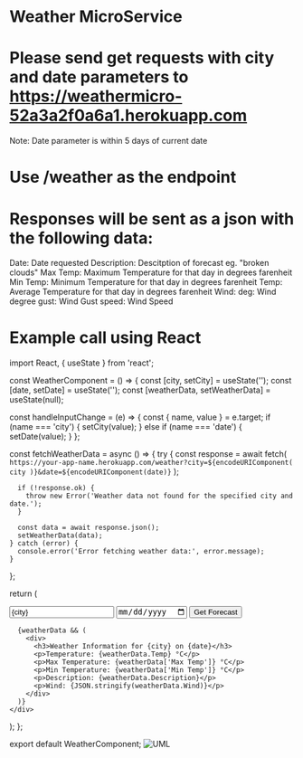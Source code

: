 # Weather MicroService
# Please send get requests with city and date parameters to https://weathermicro-52a3a2f0a6a1.herokuapp.com
  Note: Date parameter is within 5 days of current date
# Use /weather as the endpoint
# Responses will be sent as a json with the following data:   	
  Date:	Date requested
  Description:	Descitption of forecast eg. "broken clouds"
  Max Temp: Maximum Temperature for that day in degrees farenheit
  Min Temp:	Minimum Temperature for that day in degrees farenheit
  Temp:	Average Temperature for that day in degrees farenheit
  Wind:	
    deg:	Wind degree
    gust:	Wind Gust
    speed:	Wind Speed
# Example call using React
import React, { useState } from 'react';

const WeatherComponent = () => {
  const [city, setCity] = useState('');
  const [date, setDate] = useState('');
  const [weatherData, setWeatherData] = useState(null);

  const handleInputChange = (e) => {
    const { name, value } = e.target;
    if (name === 'city') {
      setCity(value);
    } else if (name === 'date') {
      setDate(value);
    }
  };

  const fetchWeatherData = async () => {
    try {
      const response = await fetch(
        `https://your-app-name.herokuapp.com/weather?city=${encodeURIComponent(
          city
        )}&date=${encodeURIComponent(date)}`
      );

      if (!response.ok) {
        throw new Error('Weather data not found for the specified city and date.');
      }

      const data = await response.json();
      setWeatherData(data);
    } catch (error) {
      console.error('Error fetching weather data:', error.message);
    }
  };

  return (
    <div>
      <input
        type="text"
        name="city"
        placeholder="Enter City"
        value={city}
        onChange={handleInputChange}
      />
      <input
        type="date"
        name="date"
        value={date}
        onChange={handleInputChange}
      />
      <button onClick={fetchWeatherData}>Get Forecast</button>

      {weatherData && (
        <div>
          <h3>Weather Information for {city} on {date}</h3>
          <p>Temperature: {weatherData.Temp} °C</p>
          <p>Max Temperature: {weatherData['Max Temp']} °C</p>
          <p>Min Temperature: {weatherData['Min Temp']} °C</p>
          <p>Description: {weatherData.Description}</p>
          <p>Wind: {JSON.stringify(weatherData.Wind)}</p>
        </div>
      )}
    </div>
  );
};

export default WeatherComponent;
![UML](https://github.com/jarahzap/weather/assets/102558003/fbdd5973-52aa-442c-b86b-a9e4d917faeb)

